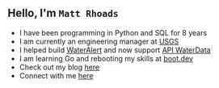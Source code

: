 ## Hello, I'm `Matt Rhoads`
- I have been programming in Python and SQL for 8 years
- I am currently an engineering manager at [USGS](https://www.usgs.gov/)
- I helped build [WaterAlert](https://accounts.waterdata.usgs.gov/wateralert/) and now support [API WaterData](https://api.waterdata.usgs.gov/)
- I am learning Go and rebooting my skills at [boot.dev](https://boot.dev)
- Check out my blog [here](https://rckwzrd.github.io/)
- Connect with me [here](https://www.linkedin.com/in/mrhoads7/)
